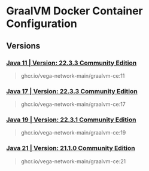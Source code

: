 # GraalVM Docker Container Configuration

## Versions

### [Java 11 | Version: 22.3.3 Community Edition](https://github.com/vega-network-main/java-docker-images/tree/main/GraalVM/11)
> ghcr.io/vega-network-main/graalvm-ce:11

### [Java 17 | Version: 22.3.3 Community Edition](https://github.com/vega-network-main/java-docker-images/tree/main/GraalVM/17)
> ghcr.io/vega-network-main/graalvm-ce:17

### [Java 19 | Version: 22.3.1 Community Edition](https://github.com/vega-network-main/java-docker-images/tree/main/GraalVM/19)
> ghcr.io/vega-network-main/graalvm-ce:19

### [Java 21 | Version: 21.1.0 Community Edition](https://github.com/vega-network-main/java-docker-images/tree/main/GraalVM/21)
> ghcr.io/vega-network-main/graalvm-ce:21
